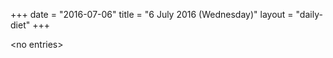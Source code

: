 +++
date = "2016-07-06"
title = "6 July 2016 (Wednesday)"
layout = "daily-diet"
+++


\<no entries\>
